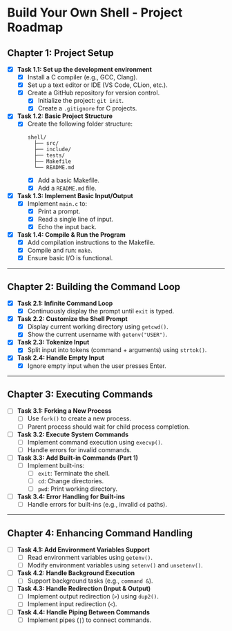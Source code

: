 # Build Your Own Shell - Project Roadmap

## Chapter 1: Project Setup

- [x] **Task 1.1: Set up the development environment**
  - [x] Install a C compiler (e.g., GCC, Clang).
  - [x] Set up a text editor or IDE (VS Code, CLion, etc.).
  - [x] Create a GitHub repository for version control.
    - [x] Initialize the project: `git init`.
    - [x] Create a `.gitignore` for C projects.

- [x] **Task 1.2: Basic Project Structure**
  - [x] Create the following folder structure:
    ```
    shell/
      ├── src/
      ├── include/
      ├── tests/
      ├── Makefile
      └── README.md
    ```
    - [x] Add a basic Makefile.
    - [x] Add a `README.md` file.

- [x] **Task 1.3: Implement Basic Input/Output**
  - [x] Implement `main.c` to:
    - [x] Print a prompt.
    - [x] Read a single line of input.
    - [x] Echo the input back.

- [x] **Task 1.4: Compile & Run the Program**
  - [x] Add compilation instructions to the Makefile.
  - [x] Compile and run: `make`.
  - [x] Ensure basic I/O is functional.

---

## Chapter 2: Building the Command Loop

- [x] **Task 2.1: Infinite Command Loop**
  - [x] Continuously display the prompt until `exit` is typed.

- [x] **Task 2.2: Customize the Shell Prompt**
  - [x] Display current working directory using `getcwd()`.
  - [x] Show the current username with `getenv("USER")`.

- [x] **Task 2.3: Tokenize Input**
  - [x] Split input into tokens (command + arguments) using `strtok()`.

- [x] **Task 2.4: Handle Empty Input**
  - [x] Ignore empty input when the user presses Enter.

---

## Chapter 3: Executing Commands

- [ ] **Task 3.1: Forking a New Process**
  - [ ] Use `fork()` to create a new process.
  - [ ] Parent process should wait for child process completion.

- [ ] **Task 3.2: Execute System Commands**
  - [ ] Implement command execution using `execvp()`.
  - [ ] Handle errors for invalid commands.

- [ ] **Task 3.3: Add Built-in Commands (Part 1)**
  - [ ] Implement built-ins:
    - [ ] `exit`: Terminate the shell.
    - [ ] `cd`: Change directories.
    - [ ] `pwd`: Print working directory.

- [ ] **Task 3.4: Error Handling for Built-ins**
  - [ ] Handle errors for built-ins (e.g., invalid `cd` paths).

---

## Chapter 4: Enhancing Command Handling

- [ ] **Task 4.1: Add Environment Variables Support**
  - [ ] Read environment variables using `getenv()`.
  - [ ] Modify environment variables using `setenv()` and `unsetenv()`.

- [ ] **Task 4.2: Handle Background Execution**
  - [ ] Support background tasks (e.g., `command &`).

- [ ] **Task 4.3: Handle Redirection (Input & Output)**
  - [ ] Implement output redirection (`>`) using `dup2()`.
  - [ ] Implement input redirection (`<`).

- [ ] **Task 4.4: Handle Piping Between Commands**
  - [ ] Implement pipes (`|`) to connect commands.
